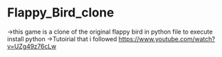# Flappy_Bird_clone

->this game is a clone of the original flappy bird in python file to execute install python
->Tutoirial that i followed https://www.youtube.com/watch?v=UZg49z76cLw
